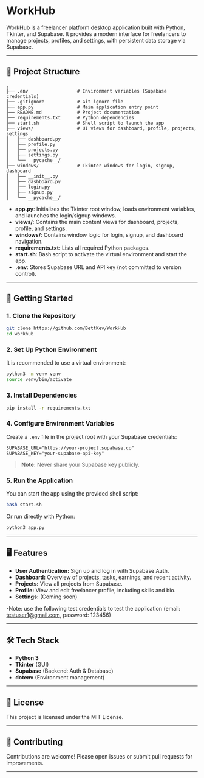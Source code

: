 # WorkHub

WorkHub is a freelancer platform desktop application built with Python, Tkinter, and Supabase. It provides a modern interface for freelancers to manage projects, profiles, and settings, with persistent data storage via Supabase.

---

## 📁 Project Structure

```
.
├── .env                  # Environment variables (Supabase credentials)
├── .gitignore            # Git ignore file
├── app.py                # Main application entry point
├── README.md             # Project documentation
├── requirements.txt      # Python dependencies
├── start.sh              # Shell script to launch the app
├── views/                # UI views for dashboard, profile, projects, settings
│   ├── dashboard.py
│   ├── profile.py
│   ├── projects.py
│   ├── settings.py
│   └── __pycache__/
├── windows/              # Tkinter windows for login, signup, dashboard
│   ├── __init__.py
│   ├── dashboard.py
│   ├── login.py
│   ├── signup.py
│   └── __pycache__/
```

- **app.py**: Initializes the Tkinter root window, loads environment variables, and launches the login/signup windows.
- **views/**: Contains the main content views for dashboard, projects, profile, and settings.
- **windows/**: Contains window logic for login, signup, and dashboard navigation.
- **requirements.txt**: Lists all required Python packages.
- **start.sh**: Bash script to activate the virtual environment and start the app.
- **.env**: Stores Supabase URL and API key (not committed to version control).

---

## 🚀 Getting Started

### 1. Clone the Repository

```sh
git clone https://github.com/BettKev/WorkHub
cd workhub
```

### 2. Set Up Python Environment

It is recommended to use a virtual environment:

```sh
python3 -m venv venv
source venv/bin/activate
```

### 3. Install Dependencies

```sh
pip install -r requirements.txt
```

### 4. Configure Environment Variables

Create a `.env` file in the project root with your Supabase credentials:

```
SUPABASE_URL="https://your-project.supabase.co"
SUPABASE_KEY="your-supabase-api-key"
```

> **Note:** Never share your Supabase key publicly.

### 5. Run the Application

You can start the app using the provided shell script:

```sh
bash start.sh
```

Or run directly with Python:

```sh
python3 app.py
```

---

## 🖥️ Features

- **User Authentication:** Sign up and log in with Supabase Auth.
- **Dashboard:** Overview of projects, tasks, earnings, and recent activity.
- **Projects:** View all projects from Supabase.
- **Profile:** View and edit freelancer profile, including skills and bio.
- **Settings:** (Coming soon)

-Note: use the following test credentials to test the application (email: testuser1@gmail.com, password: 123456)

---

## 🛠️ Tech Stack

- **Python 3**
- **Tkinter** (GUI)
- **Supabase** (Backend: Auth & Database)
- **dotenv** (Environment management)

---

## 📄 License

This project is licensed under the MIT License.

---

## 🤝 Contributing

Contributions are welcome! Please open issues or submit pull requests for improvements.

---
